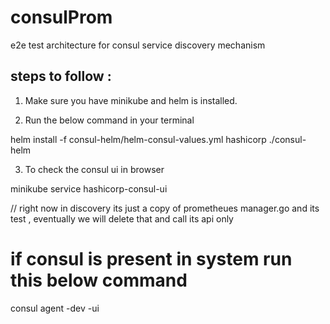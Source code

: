 # consulProm
e2e test architecture for consul service discovery mechanism 

## steps to follow : 

1. Make sure you have minikube  and helm is installed. 

2. Run the below command in your terminal 

helm install -f consul-helm/helm-consul-values.yml hashicorp ./consul-helm

3. To check the consul ui in browser 

minikube service hashicorp-consul-ui

// right now in discovery its just a copy of prometheues manager.go and its test , eventually we will delete that and call its api only 

# if consul is present in system run this below command 

consul agent -dev -ui